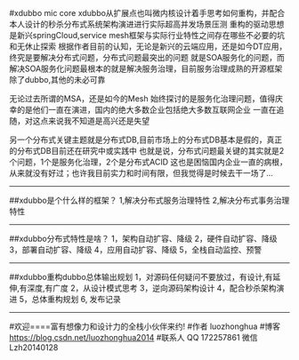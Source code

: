 #xdubbo mic core 
xdubbo从扩展点也叫微内核设计着手思考如何重构，并配合本人设计的秒杀分布式系统架构演进进行实际超高并发场景压测
重构的驱动思想是新兴springCloud,service mesh框架与实际行业特性之间存在哪些不必要的坑和无休止探索
根据作者目前的认知，无论是新兴的云端应用，还是如今DT应用，终究是要解决分布式问题，分布式问题最突出的问题
就是SOA服务化的问题，而解决SOA服务化问题最根本的就是解决服务治理，目前服务治理成熟的开源框架除了dubbo,其他的未必可靠

无论过去所谓的MSA，还是如今的Mesh 始终探讨的是服务化治理问题，值得庆幸的是他们一直在演进，国内的绝大多数企业包括绝大多数互联网企业
一直在追随，对这点来说我不知道是高兴还是失望

另一个分布式关键主题就是分布式DB,目前市场上的分布式DB基本是假的，真正的分布式DB目前还在研究中或实践中
也就是说，分布式问题最关键的其实就是2个问题，1个是服务化治理，2个是分布式ACID
这也是困恼国内企业一直的病根，从来就没有好过；也许我目前实力和时间有限，但我觉得是时候去干一场了...


---
##xdubbo是个什么样的框架？
1,解决分布式服务治理特性
2,解决分布式事务治理特性

---
##xdubbo分布式特性是啥？
1，架构自动扩容、降级
2，硬件自动扩容、降级
3，部署自动扩容、降级
4，应用自动扩容、降级
5，全栈自动监控、预警

---
##xdubbo重构dubbo总体输出规划
1，对源码任何疑问不要放过，有设计,有延伸,有深度,有广度
2，从设计模式思考
3，逆向源码架构设计
4，配合秒杀架构演进
5，总体重构规划
6, 发布记录


---
#欢迎====富有想像力和设计力的全栈小伙伴来约!
#作者  luozhonghua
#博客    https://blog.csdn.net/luozhonghua2014
#联系人  QQ 172257861  微信 Lzh20140128  
